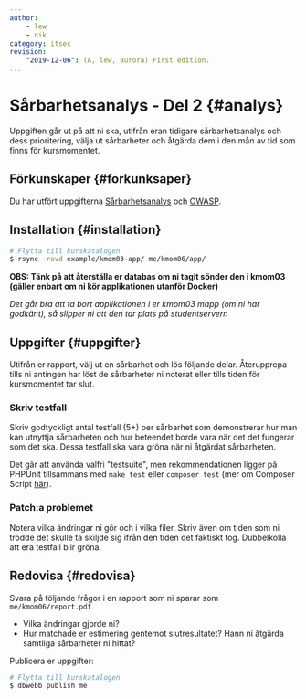 ```yaml
---
author:
    - lew
    - nik
category: itsec
revision:
    "2019-12-06": (A, lew, aurora) First edition.
...
```


Sårbarhetsanalys - Del 2 {#analys}
========================================

Uppgiften går ut på att ni ska, utifrån eran tidigare sårbarhetsanalys och dess prioritering, välja ut sårbarheter och åtgärda dem i den mån av tid som finns för kursmomentet.

<!--more-->

Förkunskaper {#forkunksaper}
---------------------------------

Du har utfört uppgifterna [Sårbarhetsanalys](/uppgift/sarbarhetsanalys) och [OWASP](/uppgift/owasp).

Installation {#installation}
---------------------------------

```bash
# Flytta till kurskatalogen
$ rsync -ravd example/kmom03-app/ me/kmom06/app/
```

**OBS: Tänk på att återställa er databas om ni tagit sönder den i kmom03 (gäller enbart om ni kör applikationen utanför Docker)**

*Det går bra att ta bort applikationen i er kmom03 mapp (om ni har godkänt), så slipper ni att den tar plats på studentservern*

Uppgifter {#uppgifter}
---------------------------------

Utifrån er rapport, välj ut en sårbarhet och lös följande delar. Återupprepa tills ni antingen har löst de sårbarheter ni noterat eller tills tiden för kursmomentet tar slut.

### Skriv testfall

Skriv godtyckligt antal testfall (5+) per sårbarhet som demonstrerar hur man kan utnyttja sårbarheten och hur beteendet borde vara när det det fungerar som det ska. Dessa testfall ska vara gröna när ni åtgärdat sårbarheten.

Det går att använda valfri "testsuite", men rekommendationen ligger på PHPUnit tillsammans med `make test` eller `composer test` (mer om Composer Script [här](https://getcomposer.org/doc/articles/scripts.md#writing-custom-commands)).

### Patch:a problemet

Notera vilka ändringar ni gör och i vilka filer. Skriv även om tiden som ni trodde det skulle ta skiljde sig ifrån den tiden det faktiskt tog. Dubbelkolla att era testfall blir gröna.

Redovisa {#redovisa}
---------------------------------

Svara på följande frågor i en rapport som ni sparar som `me/kmom06/report.pdf`

* Vilka ändringar gjorde ni?
* Hur matchade er estimering gentemot slutresultatet? Hann ni åtgärda samtliga sårbarheter ni hittat?

Publicera er uppgifter:

```bash
# Flytta till kurskatalogen
$ dbwebb publish me
```
